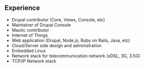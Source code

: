 ##  Experience

* Drupal contributor (Core, Views, Console, etc)
* Maintainer of Drupal Console
* Mautic contributor
* Internet of Things
* Web application (Drupal, Node.js, Ruby on Rails, Java, etc)
* Cloud/Server side design and administration
* Embedded Linux
* Network stack for telecommunication network (xDSL, 3G, 3.5G)
* TCP/IP Network stack
